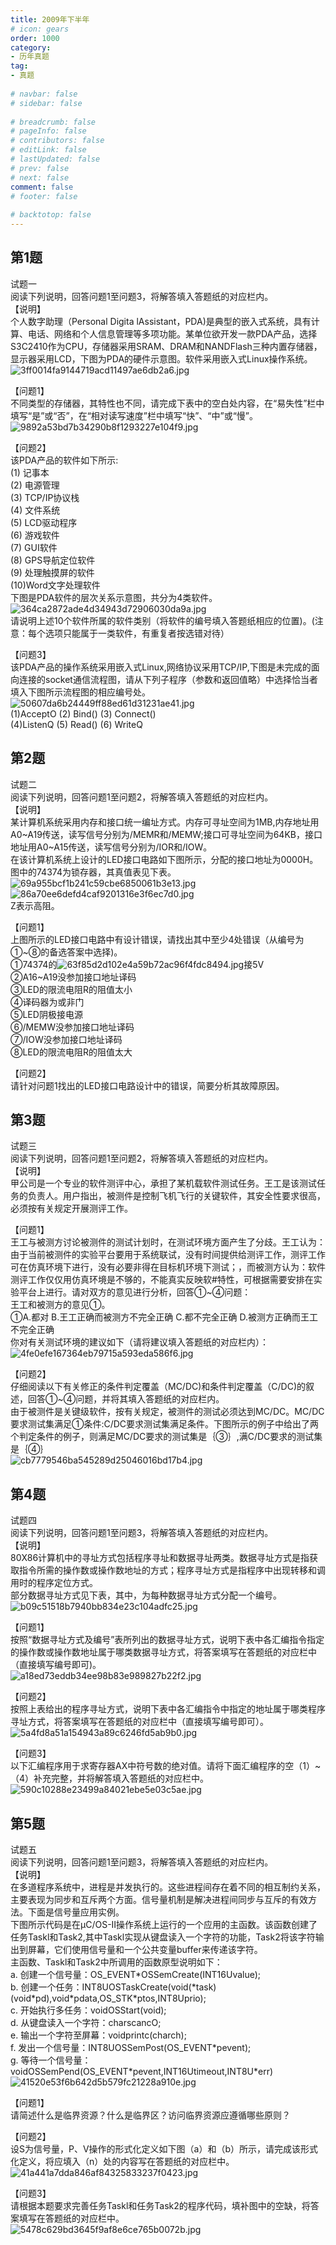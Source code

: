```yaml
---  
title: 2009年下半年  
# icon: gears  
order: 1000  
category:  
- 历年真题  
tag:  
- 真题  
  
# navbar: false  
# sidebar: false  
  
# breadcrumb: false  
# pageInfo: false  
# contributors: false  
# editLink: false  
# lastUpdated: false  
# prev: false  
# next: false  
comment: false  
# footer: false  
  
# backtotop: false  
---  
```

## 第1题 ##

试题一  
阅读下列说明，回答问题1至问题3，将解答填入答题纸的对应栏内。  
【说明】  
个人数字助理（Personal Digita lAssistant，PDA)是典型的嵌入式系统，具有计算、电话、网络和个人信息管理等多项功能。某单位欲开发一款PDA产品，选择S3C2410作为CPU，存储器采用SRAM、DRAM和NANDFlash三种内置存储器，显示器采用LCD，下图为PDA的硬件示意图。软件采用嵌入式Linux操作系统。  
![3ff0014fa9144719acd11497ae6db2a6.jpg][]  
  
【问题1】  
不同类型的存储器，其特性也不同，请完成下表中的空白处内容，在“易失性”栏中填写“是”或“否”，在“相对读写速度”栏中填写“快”、“中”或“慢”。  
![9892a53bd7b34290b8f1293227e104f9.jpg][]  
  
【问题2】  
该PDA产品的软件如下所示:  
(1) 记事本  
(2) 电源管理  
(3) TCP/IP协议栈  
(4) 文件系统  
(5) LCD驱动程序   
(6) 游戏软件  
(7) GUI软件  
(8) GPS导航定位软件  
(9) 处理触摸屏的软件  
(10)Word文字处理软件  
下图是PDA软件的层次关系示意图，共分为4类软件。  
![364ca2872ade4d34943d72906030da9a.jpg][]  
请说明上述10个软件所属的软件类别（将软件的编号填入答题纸相应的位置)。(注意：每个选项只能属于一类软件，有重复者按选错对待）  
  
【问题3】  
该PDA产品的操作系统采用嵌入式Linux,网络协议采用TCP/IP,下图是未完成的面向连接的socket通信流程图，请从下列子程序（参数和返回值略）中选择恰当者填入下图所示流程图的相应编号处。  
![50607da6b24449ff88ed61d31231ae41.jpg][]  
(1)AcceptO (2) Bind() (3) Connect()  
(4)ListenQ (5) Read() (6) WriteQ  


## 第2题 ##

试题二  
阅读下列说明，回答问题1至问题2，将解答填入答题纸的对应栏内。  
【说明】  
某计算机系统采用内存和接口统一编址方式。内存可寻址空间为1MB,内存地址用A0~A19传送，读写信号分别为/MEMR和/MEMW;接口可寻址空间为64KB，接口地址用A0~A15传送，读写信号分别为/IOR和/IOW。  
在该计算机系统上设计的LED接口电路如下图所示，分配的接口地址为0000H。图中的74374为锁存器，其真值表见下表。  
![69a955bcf1b241c59cbe6850061b3e13.jpg][]  
![86a70ee6defd4caf9201316e3f6ec7d0.jpg][]  
Z表示高阻。  
  
【问题1】  
上图所示的LED接口电路中有设计错误，请找出其中至少4处错误（从编号为①~⑧的备选答案中选择)。  
①74374的![63f85d2d102e4a59b72ac96f4fdc8494.jpg][]接5V  
②A16~A19没参加接口地址译码  
③LED的限流电阻R的阻值太小  
④译码器为或非门  
⑤LED阴极接电源  
⑥/MEMW没参加接口地址译码  
⑦/IOW没参加接口地址译码  
⑧LED的限流电阻R的阻值太大  
  
【问题2】  
请针对问题1找出的LED接口电路设计中的错误，简要分析其故障原因。  


## 第3题 ##

试题三  
阅读下列说明，回答问题1至问题2，将解答填入答题纸的对应栏内。  
【说明】  
甲公司是一个专业的软件测评中心，承担了某机载软件测试任务。王工是该测试任务的负责人。用户指出，被测件是控制飞机飞行的关键软件，其安全性要求很高，必须按有关规定开展测评工作。  
  
【问题1】  
王工与被测方讨论被测件的测试计划时，在测试环境方面产生了分歧。王工认为：由于当前被测件的实验平台要用于系统联试，没有时间提供给测评工作，测评工作可在仿真环境下进行，没有必要非得在目标机环境下测试；，而被测方认为：软件测评工作仅仅用仿真环境是不够的，不能真实反映软\#特性，可根据需要安排在实验平台上进行。请对双方的意见进行分析，回答①~④问题：  
王工和被测方的意见①。  
①A.都对 B.王工正确而被测方不完全正确 C.都不完全正确 D.被测方正确而王工不完全正确  
你对有关测试环境的建议如下（请将建议填入答题纸的对应栏内）：  
![4fe0efe167364eb79715a593eda586f6.jpg][]  
  
【问题2】  
仔细阅读以下有关修正的条件判定覆盖（MC/DC)和条件判定覆盖（C/DC)的叙述，回答①~④问题，并将其填入答题纸的对应栏内。  
由于被测件是关键级软件，按有关规定，被测件的测试必须达到MC/DC。MC/DC要求测试集满足①条件:C/DC要求测试集满足条件。下图所示的例子中给出了两个判定条件的例子，则满足MC/DC要求的测试集是｛③｝,满C/DC要求的测试集是｛④｝  
![cb7779546ba545289d25046016bd17b4.jpg][]  


## 第4题 ##

试题四  
阅读下列说明，回答问题1至问题3，将解答填入答题纸的对应栏内。  
【说明】  
80X86计算机中的寻址方式包括程序寻址和数据寻址两类。数据寻址方式是指获取指令所需的操作数或操作数地址的方式；程序寻址方式是指程序中出现转移和调用时的程序定位方式。  
部分数据寻址方式见下表，其中，为每种数据寻址方式分配一个编号。  
![b09c51518b7940bb834e23c104adfc25.jpg][]  
  
【问题1】  
按照“数据寻址方式及编号”表所列出的数据寻址方式，说明下表中各汇编指令指定的操作数或操作数地址属于哪类数据寻址方式，将答案填写在答题纸的对应栏中（直接填写编号即可)。  
![a18ed73eddb34ee98b83e989827b22f2.jpg][]  
  
【问题2】  
按照上表给出的程序寻址方式，说明下表中各汇编指令中指定的地址属于哪类程序寻址方式，将答案填写在答题纸的对应栏中（直接填写编号即可）。  
![5a4fd8a51a154943a89c6246fd5ab9b0.jpg][]  
  
【问题3】  
以下汇编程序用于求寄存器AX中符号数的绝对值。请将下面汇编程序的空（1）~（4）补充完整，并将解答填入答题纸的对应栏中。  
![590c10288e23499a84021ebe5e03c5ae.jpg][]  


## 第5题 ##

试题五  
阅读下列说明，回答问题1至问题3，将解答填入答题纸的对应栏内。  
【说明】  
在多道程序系统中，进程是并发执行的。这些进程间存在着不同的相互制约关系，主要表现为同步和互斥两个方面。信号量机制是解决进程间同步与互斥的有效方法。下面是信号量应用实例。  
下图所示代码是在μC/OS-II操作系统上运行的一个应用的主函数。该函数创建了任务Taskl和Task2,其中Taskl实现从键盘读入一个字符的功能，Task2将该字符输出到屏幕，它们使用信号量和一个公共变量buffer来传递该字符。  
主函数、Taskl和Task2中所调用的函数原型说明如下：  
a. 创建一个信号量：OS\_EVENT\*OSSemCreate(INT16Uvalue);  
b. 创建一个任务：INT8UOSTaskCreate(void(\*task)(void\*pd),void\*pdata,OS\_STK\*ptos,INT8Uprio);  
c. 开始执行多任务：voidOSStart(void);  
d. 从键盘读入一个字符：charscancO;  
e. 输出一个字符至屏幕：voidprintc(charch);  
f. 发出一个信号量：INT8UOSSemPost(OS\_EVENT\*pevent);  
g. 等待一个信号量：voidOSSemPend(OS\_EVENT\*pevent,INT16Utimeout,INT8U\*err)  
![41520e53f6b642d5b579fc21228a910e.jpg][]  
  
【问题1】  
请简述什么是临界资源？什么是临界区？访问临界资源应遵循哪些原则？  
  
【问题2】  
设S为信号量，P、V操作的形式化定义如下图（a）和（b）所示，请完成该形式化定义，将应填入（n）处的内容写在答题纸的对应栏中。  
![41a441a7dda846af84325833237f0423.jpg][]  
  
【问题3】  
请根据本题要求完善任务Taskl和任务Task2的程序代码，填补图中的空缺，将答案填写在答题纸的对应栏中。  
![5478c629bd3645f9af8e6ce765b0072b.jpg][]  



[3ff0014fa9144719acd11497ae6db2a6.jpg]: https://www.xkxxkx.cn/file/exam/software/嵌入式系统设计师/案例/第1题/3ff0014fa9144719acd11497ae6db2a6.jpg
[9892a53bd7b34290b8f1293227e104f9.jpg]: https://www.xkxxkx.cn/file/exam/software/嵌入式系统设计师/案例/第1题/9892a53bd7b34290b8f1293227e104f9.jpg
[364ca2872ade4d34943d72906030da9a.jpg]: https://www.xkxxkx.cn/file/exam/software/嵌入式系统设计师/案例/第1题/364ca2872ade4d34943d72906030da9a.jpg
[50607da6b24449ff88ed61d31231ae41.jpg]: https://www.xkxxkx.cn/file/exam/software/嵌入式系统设计师/案例/第1题/50607da6b24449ff88ed61d31231ae41.jpg
[69a955bcf1b241c59cbe6850061b3e13.jpg]: https://www.xkxxkx.cn/file/exam/software/嵌入式系统设计师/案例/第2题/69a955bcf1b241c59cbe6850061b3e13.jpg
[86a70ee6defd4caf9201316e3f6ec7d0.jpg]: https://www.xkxxkx.cn/file/exam/software/嵌入式系统设计师/案例/第2题/86a70ee6defd4caf9201316e3f6ec7d0.jpg
[63f85d2d102e4a59b72ac96f4fdc8494.jpg]: https://www.xkxxkx.cn/file/exam/software/嵌入式系统设计师/案例/第2题/63f85d2d102e4a59b72ac96f4fdc8494.jpg
[4fe0efe167364eb79715a593eda586f6.jpg]: https://www.xkxxkx.cn/file/exam/software/嵌入式系统设计师/案例/第3题/4fe0efe167364eb79715a593eda586f6.jpg
[cb7779546ba545289d25046016bd17b4.jpg]: https://www.xkxxkx.cn/file/exam/software/嵌入式系统设计师/案例/第3题/cb7779546ba545289d25046016bd17b4.jpg
[b09c51518b7940bb834e23c104adfc25.jpg]: https://www.xkxxkx.cn/file/exam/software/嵌入式系统设计师/案例/第4题/b09c51518b7940bb834e23c104adfc25.jpg
[a18ed73eddb34ee98b83e989827b22f2.jpg]: https://www.xkxxkx.cn/file/exam/software/嵌入式系统设计师/案例/第4题/a18ed73eddb34ee98b83e989827b22f2.jpg
[5a4fd8a51a154943a89c6246fd5ab9b0.jpg]: https://www.xkxxkx.cn/file/exam/software/嵌入式系统设计师/案例/第4题/5a4fd8a51a154943a89c6246fd5ab9b0.jpg
[590c10288e23499a84021ebe5e03c5ae.jpg]: https://www.xkxxkx.cn/file/exam/software/嵌入式系统设计师/案例/第4题/590c10288e23499a84021ebe5e03c5ae.jpg
[41520e53f6b642d5b579fc21228a910e.jpg]: https://www.xkxxkx.cn/file/exam/software/嵌入式系统设计师/案例/第5题/41520e53f6b642d5b579fc21228a910e.jpg
[41a441a7dda846af84325833237f0423.jpg]: https://www.xkxxkx.cn/file/exam/software/嵌入式系统设计师/案例/第5题/41a441a7dda846af84325833237f0423.jpg
[5478c629bd3645f9af8e6ce765b0072b.jpg]: https://www.xkxxkx.cn/file/exam/software/嵌入式系统设计师/案例/第5题/5478c629bd3645f9af8e6ce765b0072b.jpg

